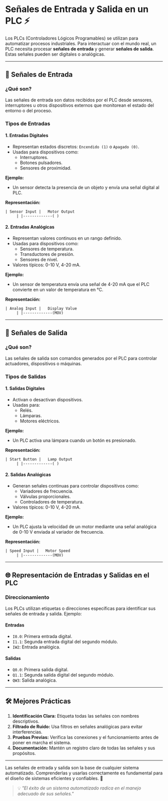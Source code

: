 # Señales de Entrada y Salida en un PLC ⚡

Los PLCs (Controladores Lógicos Programables) se utilizan para automatizar procesos industriales. Para interactuar con el mundo real, un PLC necesita procesar **señales de entrada** y generar **señales de salida**. Estas señales pueden ser digitales o analógicas.

---

## 🔄 Señales de Entrada

### ¿Qué son?
Las señales de entrada son datos recibidos por el PLC desde sensores, interruptores u otros dispositivos externos que monitorean el estado del entorno o del proceso.

### Tipos de Entradas

#### 1. **Entradas Digitales**
- Representan estados discretos: `Encendido (1)` o `Apagado (0)`.
- Usadas para dispositivos como:
  - Interruptores.
  - Botones pulsadores.
  - Sensores de proximidad.

**Ejemplo:**
- Un sensor detecta la presencia de un objeto y envía una señal digital al PLC.

**Representación:**
```ladder
| Sensor Input |   Motor Output
     | |-------------( )
```

#### 2. **Entradas Analógicas**
- Representan valores continuos en un rango definido.
- Usadas para dispositivos como:
  - Sensores de temperatura.
  - Transductores de presión.
  - Sensores de nivel.
- Valores típicos: 0-10 V, 4-20 mA.

**Ejemplo:**
- Un sensor de temperatura envía una señal de 4-20 mA que el PLC convierte en un valor de temperatura en °C.

**Representación:**
```ladder
| Analog Input |   Display Value
     | |-------------(MOV)
```

---

## 🔧 Señales de Salida

### ¿Qué son?
Las señales de salida son comandos generados por el PLC para controlar actuadores, dispositivos o máquinas.

### Tipos de Salidas

#### 1. **Salidas Digitales**
- Activan o desactivan dispositivos.
- Usadas para:
  - Relés.
  - Lámparas.
  - Motores eléctricos.

**Ejemplo:**
- Un PLC activa una lámpara cuando un botón es presionado.

**Representación:**
```ladder
| Start Button |   Lamp Output
     | |-------------( )
```

#### 2. **Salidas Analógicas**
- Generan señales continuas para controlar dispositivos como:
  - Variadores de frecuencia.
  - Válvulas proporcionales.
  - Controladores de temperatura.
- Valores típicos: 0-10 V, 4-20 mA.

**Ejemplo:**
- Un PLC ajusta la velocidad de un motor mediante una señal analógica de 0-10 V enviada al variador de frecuencia.

**Representación:**
```ladder
| Speed Input |   Motor Speed
     | |-------------(MOV)
```

---

## 🌐 Representación de Entradas y Salidas en el PLC

### Direccionamiento
Los PLCs utilizan etiquetas o direcciones específicas para identificar sus señales de entrada y salida. Ejemplo:

#### Entradas
- `I0.0`: Primera entrada digital.
- `I1.1`: Segunda entrada digital del segundo módulo.
- `IW2`: Entrada analógica.

#### Salidas
- `Q0.0`: Primera salida digital.
- `Q1.1`: Segunda salida digital del segundo módulo.
- `QW3`: Salida analógica.

---

## 🛠️ Mejores Prácticas

1. **Identificación Clara:** Etiqueta todas las señales con nombres descriptivos.
2. **Filtrado de Ruido:** Usa filtros en señales analógicas para evitar interferencias.
3. **Pruebas Previas:** Verifica las conexiones y el funcionamiento antes de poner en marcha el sistema.
4. **Documentación:** Mantén un registro claro de todas las señales y sus propósitos.

---

Las señales de entrada y salida son la base de cualquier sistema automatizado. Comprenderlas y usarlas correctamente es fundamental para el diseño de sistemas eficientes y confiables. 🚀

> 💡 *"El éxito de un sistema automatizado radica en el manejo adecuado de sus señales."*

